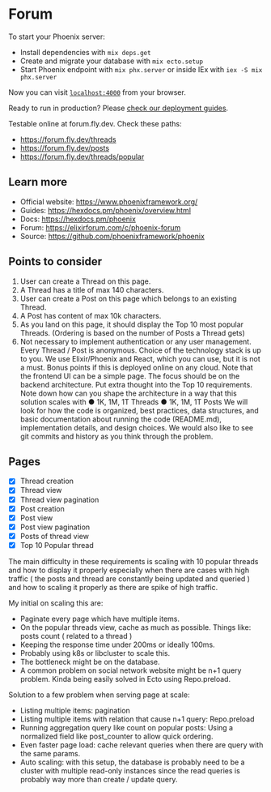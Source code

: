 # Forum

To start your Phoenix server:

  * Install dependencies with `mix deps.get`
  * Create and migrate your database with `mix ecto.setup`
  * Start Phoenix endpoint with `mix phx.server` or inside IEx with `iex -S mix phx.server`

Now you can visit [`localhost:4000`](http://localhost:4000) from your browser.

Ready to run in production? Please [check our deployment guides](https://hexdocs.pm/phoenix/deployment.html).

Testable online at forum.fly.dev. Check these paths:
- https://forum.fly.dev/threads
- https://forum.fly.dev/posts
- https://forum.fly.dev/threads/popular

## Learn more

  * Official website: https://www.phoenixframework.org/
  * Guides: https://hexdocs.pm/phoenix/overview.html
  * Docs: https://hexdocs.pm/phoenix
  * Forum: https://elixirforum.com/c/phoenix-forum
  * Source: https://github.com/phoenixframework/phoenix

## Points to consider
  1. User can create a Thread on this page.
  2. A Thread has a title of max 140 characters.
  3. User can create a Post on this page which belongs to an existing Thread.
  4. A Post has content of max 10k characters.
  5. As you land on this page, it should display the Top 10 most popular Threads. (Ordering
  is based on the number of Posts a Thread gets)
  6. Not necessary to implement authentication or any user management. Every Thread / Post is anonymous.
Choice of the technology stack is up to you. We use Elixir/Phoenix and React, which you can use, but it is not a must. Bonus points if this is deployed online on any cloud. Note that the frontend UI can be a simple page. The focus should be on the backend architecture.
Put extra thought into the Top 10 requirements. Note down how can you shape the architecture in a way that this solution scales with
● 1K, 1M, 1T Threads
● 1K, 1M, 1T Posts
We will look for how the code is organized, best practices, data structures, and basic documentation about running the code (README.md), implementation details, and design choices. We would also like to see git commits and history as you think through the problem.

## Pages
- [x] Thread creation
- [x] Thread view
- [x] Thread view pagination
- [x] Post creation
- [x] Post view
- [x] Post view pagination
- [x] Posts of thread view
- [x] Top 10 Popular thread

The main difficulty in these requirements is scaling with 10 popular threads and how to display it properly especially when there are cases with high traffic ( the posts and thread are constantly being updated and queried ) and how to scaling it properly as there are spike of high traffic.

My initial on scaling this are:
- Paginate every page which have multiple items.
- On the popular threads view, cache as much as possible. Things like: posts count ( related to a thread )
- Keeping the response time under 200ms or ideally 100ms.
- Probably using k8s or libcluster to scale this.
- The bottleneck might be on the database.
- A common problem on social network website might be n+1 query problem. Kinda being easily solved in Ecto using Repo.preload.

Solution to a few problem when serving page at scale:
- Listing multiple items: pagination
- Listing multiple items with relation that cause n+1 query: Repo.preload
- Running aggregation query like count on popular posts: Using a normalized field like post_counter to allow quick ordering.
- Even faster page load: cache relevant queries when there are query with the same params.
- Auto scaling: with this setup, the database is probably need to be a cluster with multiple read-only instances since the read queries is probably way more than create / update query.
